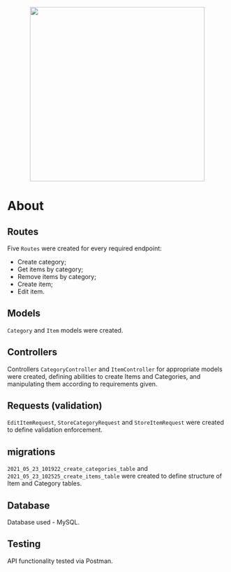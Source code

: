 
<p align="center"><a href="https://laravel.com" target="_blank"><img src="https://raw.githubusercontent.com/laravel/art/master/logo-lockup/5%20SVG/2%20CMYK/1%20Full%20Color/laravel-logolockup-cmyk-red.svg" width="400"></a></p>


# About
## Routes
Five `Routes` were created for every required endpoint:
- Create category;
- Get items by category;
- Remove items by category;
- Create item;
- Edit item.

## Models
`Category` and `Item` models were created.

## Controllers
Controllers  `CategoryController` and `ItemController` for appropriate models were created, defining abilities to create Items and Categories, and manipulating them according to requirements given.

## Requests (validation)
`EditItemRequest`, `StoreCategoryRequest` and `StoreItemRequest` were created to define validation enforcement.

## migrations
`2021_05_23_101922_create_categories_table` and `2021_05_23_102525_create_items_table` were created to define structure of Item and Category tables.

## Database
Database used - MySQL.

## Testing
API functionality tested via Postman.
